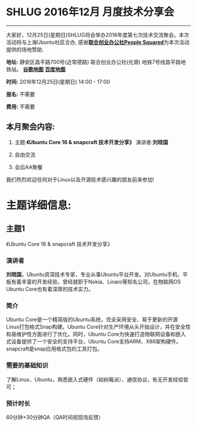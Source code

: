 # SHLUG 2016年12月 月度技术分享会
--------------------------------------------------------------------------------
大家好，12月25日(星期日)SHLUG将会举办2016年度第七次技术交流聚会。本次活动将与上海Ubuntu社区合办, 感谢[**联合创业办公社People Squared**](http://www.people-squared.com/lighthouse.html)为本次活动提供的场地赞助.


**地址:** 静安区昌平路700号(近常德路) 联合创业办公社(光源) 地铁7号线昌平路地铁站。 [**谷歌地图**](https://goo.gl/maps/3XjoQjKra6m) [**百度地图**](http://j.map.baidu.com/fZ8PH)


**时间:** 2016年12月25日(星期日) 14:00 - 17:00

**报名:** 不需要

**费用:** 不需要

本月聚会内容:
---------------
1. 主题:**《Ubuntu Core 16 & snapcraft 技术开发分享》** 演讲者:**刘晓国**

2. 自由交流

3. 会后AA聚餐

我们热烈欢迎任何对于Linux以及开源技术感兴趣的朋友前来参加!

# 主题详细信息:
## 主题1
《Ubuntu Core 16 & snapcraft 技术开发分享》

### 演讲者
**刘晓国**，Ubuntu资深技术专家，专业从事Ubuntu平台开发。对Ubuntu手机、平板有着丰富的开发经验，曾经就职于Nokia、Linaro等知名公司，在物联网OS Ubuntu Core也有着深厚的技术实力。

### 简介
Ubuntu Core是一个精简版的Ubuntu系统，完全采用安全、易于更新的开源Linux打包格式Snap构建。Ubuntu Core针对生产环境从头开始设计，并在安全性和易维护性方面进行了优化。同时，Ubuntu Core为快速打造物联网设备和嵌入式设备提供了一个安全的支持平台，Ubuntu Core支持ARM、X86架构硬件。snapcraft是snap应用格式包的工具打包。

### 需要的基础知识
了解Linux、Ubuntu，熟悉嵌入式硬件（如树莓派）、通信协议，有无开发经验皆可；

### 预计时长
60分钟+30分钟QA（QA时间视现场反馈）
